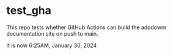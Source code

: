# test_gha

This repo tests whether GitHub Actions can build the adodownr documentation site on push to main.

It is now 6:25AM, January 30, 2024

